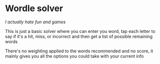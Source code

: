 # Wordle solver

_I actually hate fun and games_

This is just a basic solver where you can enter you word, tap each letter to say if it's a hit, miss, or incorrect and then get a list of possible remaining words

There's no weighting applied to the words recommended and no score, it mainly gives you all the options you could take with your current info

